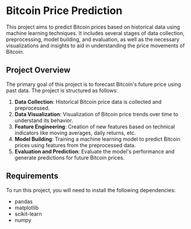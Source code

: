 # Bitcoin Price Prediction

This project aims to predict Bitcoin prices based on historical data using machine learning techniques. It includes several stages of data collection, preprocessing, model building, and evaluation, as well as the necessary visualizations and insights to aid in understanding the price movements of Bitcoin.

## Project Overview

The primary goal of this project is to forecast Bitcoin's future price using past data. The project is structured as follows:

1. **Data Collection**: Historical Bitcoin price data is collected and preprocessed.
2. **Data Visualization**: Visualization of Bitcoin price trends over time to understand its behavior.
3. **Feature Engineering**: Creation of new features based on technical indicators like moving averages, daily returns, etc.
4. **Model Building**: Training a machine learning model to predict Bitcoin prices using features from the preprocessed data.
5. **Evaluation and Prediction**: Evaluate the model's performance and generate predictions for future Bitcoin prices.

## Requirements

To run this project, you will need to install the following dependencies:

- pandas
- matplotlib
- scikit-learn
- numpy


